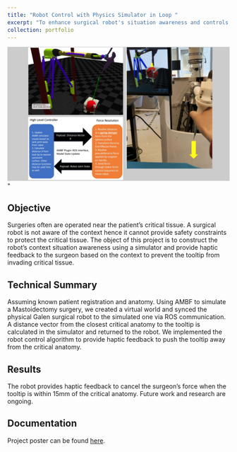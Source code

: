 ```yaml
---
title: "Robot Control with Physics Simulator in Loop "
excerpt: "To enhance surgical robot's situation awareness and controls. <br/><img src='/images/portflio_img_Robot Control with Physics Simulator in Loop.jpg' width=500>"
collection: portfolio
---
```


<img src='/images/portflio_img_Robot Control with Physics Simulator in Loop.jpg' width=800>"

## Objective
Surgeries often are operated near the patient’s critical tissue. A surgical robot is not aware of the context hence it cannot provide safety constraints to protect the critical tissue. The object of this project is to construct the robot’s context situation awareness using a simulator and provide haptic feedback to the surgeon based on the context to prevent the tooltip from invading critical tissue.

## Technical Summary
Assuming known patient registration and anatomy. Using AMBF to simulate a Mastoidectomy surgery, we created a virtual world and synced the physical Galen surgical robot to the simulated one via ROS communication. A distance vector from the closest critical anatomy to the tooltip is calculated in the simulator and returned to the robot. We implemented the robot control algorithm to provide haptic feedback to push the tooltip away from the critical anatomy.

## Results
The robot provides haptic feedback to cancel the surgeon’s force when the tooltip is within 15mm of the critical anatomy. Future work and research are ongoing.


## Documentation
Project poster can be found [here](https://drive.google.com/file/d/1laXzu64mKgi6oraNN8cxa3iWm8t6Ho1K/view?usp=sharing).



